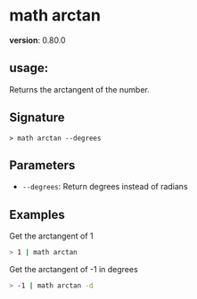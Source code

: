 # math arctan

**version**: 0.80.0

## **usage**:

Returns the arctangent of the number.

## Signature

`> math arctan --degrees`

## Parameters

- `--degrees`: Return degrees instead of radians

## Examples

Get the arctangent of 1

```bash
> 1 | math arctan
```

Get the arctangent of -1 in degrees

```bash
> -1 | math arctan -d
```
